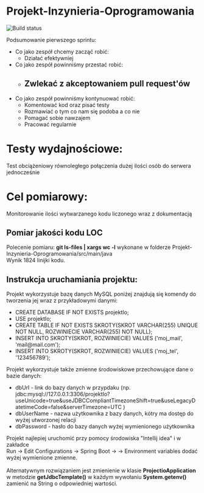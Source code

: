 # Projekt-Inzynieria-Oprogramowania

![Build status](https://travis-ci.org/DominikKossinski/Projekt-Inzynieria-Oprogramowania.svg?branch=master)

Podsumowanie pierwszego sprintu:<br/>
<ul>
 <li>
   Co jako zespół chcemy zacząć robić:
   <ul>
      <li> Działać efektywniej</li>
    
   </ul>
 </li>
 <li>
   Co jako zespół powinniśmy przestać robić:
   <ul>
    <li> <h2><b>Zwlekać z akceptowaniem pull request'ów</b></h2></li>
   </ul>
 </li>
 <li>
   Co jako zespół powinniśmy kontynuować robić: 
   <ul>
      <li> Komentować kod oraz pisać testy</li>
      <li> Rozmawiać o tym co nam się podoba a co nie</li>
      <li> Pomagać sobie nawzajem</li>
      <li> Pracować regularnie</li>
   </ul>
 </li>
</ul>

<h1>Testy wydajnościowe:</h1>
Test obciążeniowy równoległego połączenia dużej ilości osób do serwera jednocześnie

<h1>Cel pomiarowy:</h1>
Monitorowanie ilości wytwarzanego kodu liczonego wraz z dokumentacją

<h2>Pomiar jakości kodu LOC</h2>
Polecenie pomiaru: <b>git ls-files | xargs wc -l</b> wykonane w folderze Projekt-Inzynieria-Oprogramowania/src/main/java<br>
 Wynik 1824 linijki kodu.
 
 <h2>Instrukcja uruchamiania projektu:</h2>
 Projekt wykorzystuje bazę danych MySQL poniżej znajdują się komendy do tworzenia jej wraz z przykładowymi danymi:<br>
 <ul>
       <li>CREATE DATABASE IF NOT EXISTS projektIo;<br></li>
       <li>USE projektIo;<br></li>
       <li>CREATE TABLE IF NOT EXISTS SKROTY(SKROT VARCHAR(255) UNIQUE NOT NULL, ROZWINIECIE VARCHAR(255) NOT NULL);<br></li>
       <li>INSERT INTO SKROTY(SKROT, ROZWINIECIE) VALUES ('moj_mail', 'mail@mail.com');<br></li>
       <li>INSERT INTO SKROTY(SKROT, ROZWINIECIE) VALUES ('moj_tel', '123456789');<br></li>
 </ul>
  Projekt wykorzystuje także zmienne środowiskowe przechowujące dane o bazie danych:<br>
  <ul>
  <li>dbUrl - link do bazy danych w przypdaku (np. jdbc:mysql://127.0.0.1:3306/projektIo?useUnicode=true&useJDBCCompliantTimezoneShift=true&useLegacyDatetimeCode=false&serverTimezone=UTC )</li>
 <li>dbUserName - nazwa użytkownika z bazy danych, kótry ma dostęp do wyżej utworzonej relacji</li>
 <li>dbPassword - hasło do bazy danych wyżej wymienionego użytkownika</li>
 </ul>
  Projekt najlepiej uruchomić przy pomocy środowiska "Intellij idea" i w zakładce <br>
  Run -> Edit Configurations -> Spring Boot -> <nazwa_run> -> Environment variables dodać wyżej wymienione zmienne.
  <br><br>
  Alternatywnym rozwiązaniem jest zmienienie w klasie <b>ProjectioApplication</b> w metodzie <b>getJdbcTemplate()</b>
  w każdym wywołaniu <b>System.getenv(<nazwa_zmiennej_środowiskowej>)</b> zamienić na String o odpowiedniej wartości.
  
 
